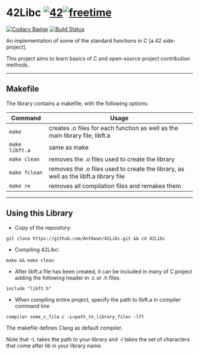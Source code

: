 # 42Libc [![42](https://i.imgur.com/9NXfcit.jpg)](i.imgur.com/9NXfcit.jpg)[![freetime](https://i.imgur.com/8IcDLkc.png)](i.imgur.com/8IcDLkc.png)

[![Codacy Badge](https://api.codacy.com/project/badge/Grade/72deeb1e890b4bd490676de2ccd1cc91)](https://www.codacy.com/app/Ant0wan/42Libc?utm_source=github.com&amp;utm_medium=referral&amp;utm_content=Ant0wan/42Libc&amp;utm_campaign=Badge_Grade)
[![Build Status](https://travis-ci.com/Ant0wan/42Libc.svg?branch=master)](https://travis-ci.com/Ant0wan/42Libc)

An implementation of some of the standard functions in C [a 42 side-project].

This project aims to learn basics of C and open-source project contribution methods.

---

## Makefile

The library contains a makefile, with the following options:

| Command | Usage |
| --- | --- |
| `make` | creates .o files for each function as well as the main library file, libft.a |
| `make libft.a` | same as make |
| `make clean` | removes the .o files used to create the library |
| `make fclean` | removes the .o files used to create the library, as well as the libft.a library file |
| `make re` | removes all compilation files and remakes them |

---

## Using this Library

- Copy of the repository:

```shell=
git clone https://github.com/Ant0wan/42Libc.git && cd 42Libc
```

- Compiling 42Libc:

```shell=
make && make clean
```

- After libft.a file has been created, it can be included in many of C project adding the following header in .c or .h files.

```shell=
include "libft.h"
```

- When compiling entire project, specify the path to libft.a in compiler command line

```shell=
compiler some_c_file.c -L<path_to_library_file> -lft
```

The makefile defines Clang as default compiler.

Note that -L takes the path to your library and -l takes the set of characters that come after lib in your library name.

